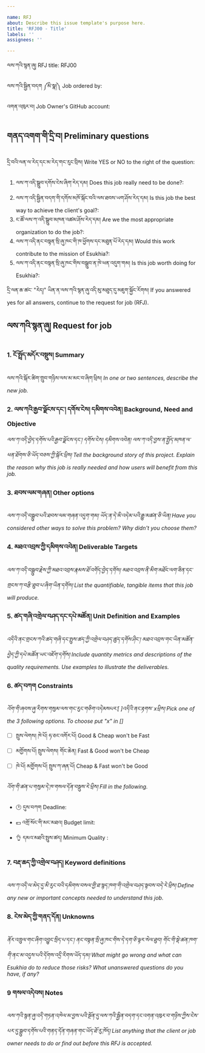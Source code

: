 ```yaml
---

name: RFJ  
about: Describe this issue template's purpose here.  
title: 'RFJ00 - Title'  
labels: ''  
assignees: ''

---
```


ལས་ཀའི་སྙན་ཞུ། RFJ title: RFJ00

ལས་ཀའི་སྦྱིན་བདག ༼མི་སྣ།༽ Job ordered by: 

འགན་འཁུར་བ། Job Owner's GitHub account: 

## གནད་འགག་གི་དྲི་བ།  Preliminary questions 

དྲི་བའི་ལན་ལ་རེད་དང་མ་རེད་གང་རུང་བྲིས། Write YES or NO to the right of the question:

1. ལས་ཀ་འདི་སྒྲུབ་དགོས་ངེས་ཞིག་རེད་དམ། Does this job really need to be done?: 
2. ལས་ཀ་འདི་སྦྱིན་བདག་གི་དགོས་མཁོ་སྐོང་བའི་ལས་ཐབས་ཡག་ཤོས་རེད་དམ། Is this job the best way to achieve the client's goal?: 
3. ང་ཚོ་ལས་ཀ་འདི་སྒྲུབ་མཁན་འཚམ་ཤོས་རེད་དམ། Are we the most appropriate organization to do the job?: 
4. ལས་ཀ་འདི་ནང་བསྟན་སྲི་ཞུ་ཁང་གི་ཁ་ཕྱོགས་དང་མཐུན་པོ་རེད་དམ། Would this work contribute to the mission of Esukhia?: 
5. ལས་ཀ་འདི་ནང་བསྟན་སྲི་ཞུ་ཁང་གིས་བསྒྲུབ་ན་ཁེ་ཕན་འདུག་གམ། Is this job worth doing for Esukhia?: 

དྲི་ལན་ཆ་ཚང་ "རེད།" ཡིན་ན་ལས་ཀའི་སྙན་ཞུ་འདི་མུ་མཐུད་དུ་མཇུག་སྐྱོང་རོགས། If you answered yes for all answers, continue to the request for job (RFJ).

## ལས་ཀའི་སྙན་ཞུ། Request for job 

### 1. ངོ་སྤྲོད་མདོར་བསྡུས། Summary 
ལས་ཀའི་སྐོར་ཚིག་གྲུབ་གཉིས་ལས་མ་མང་བ་ཞིག་ཕྲིས། _In one or two sentences, describe the new job._

### 2. ལས་ཀའི་རྒྱབ་ལྗོངས་དང་། དགོས་ངེས། དམིགས་འབེན།  Background, Need and Objective 
_ལས་ཀ་འདི་བྱེད་དགོས་པའི་རྒྱབ་ལྗོངས་དང་། དགོས་ངེས། དམིགས་འབེན། ལས་ཀ་འདི་བྱས་ན་སྤྱོད་མཁན་ལ་ཕན་ཐོགས་ཅི་ཡོད་བཅས་ཀྱི་སྐོར་ཕྲིས། Tell the background story of this project. Explain the reason why this job is really needed and how users will benefit from this job._

### 3. ཐབས་ལམ་གཞན། Other options 
_ལས་ཀ་འདི་བསྒྲུབ་པའི་ཐབས་ལམ་གཞན་འདུག་གམ། ཡོད་ན་དེ་མི་འདེམ་པའི་རྒྱུ་མཚན་ཅི་ཡིན། Have you considered other ways to solve this problem? Why didn't you choose them?_

### 4. མཐའ་འབྲས་ཀྱི་དམིགས་འབེན། Deliverable Targets 
_ལས་ཀ་འདི་བསྒྲུབ་རྗེས་ཀྱི་མཐའ་འབྲས་རྣམས་ཐོ་འགོད་བྱེད་དགོས། མཐའ་འབྲས་ནི་མིག་མཐོང་ལག་ཟིན་དང་གྲངས་ཀ་བརྩི་ཐུབ་པ་ཞིག་ཡིན་དགོས། List the quantifiable, tangible items that this job will produce._

### 5. ཚད་གཞི་འགྲེལ་བཤད་དང་དཔེ་མཚོན། Unit Definition and Examples
_འདིའི་ནང་གྲངས་ཀའི་ཚད་གཞི་དང་སྤུས་ཚད་ཀྱི་འགྲེལ་བཤད་ཚུད་དགོས་ཤིང་། མཐའ་འབྲས་གང་ཡིན་མཚོན་བྱེད་ཀྱི་དཔེ་མཚོན་ཡང་འཇོག་དགོས། Include quantity metrics and descriptions of the quality requirements. Use examples to illustrate the deliverables._

### 6. ཚད་བཀག Constraints 
*འོག་གི་ཞབས་ཞུ་རིགས་གསུམ་ལས་གང་རུང་གཅིག་འདེམསཔར་[ ]འདིའི་ནང་རྟགས་ xཕྲིས། Pick one of the 3 following options. To choose put "x" in []* 

- [ ] སྤུས་ལེགས། ཁེ་པོ། ཧ་ཅང་འགོར་པོ། Good & Cheap won't be Fast 
- [ ] མགྱོགས་པོ། སྤུས་ལེགས། གོང་ཆེན། Fast & Good won't be Cheap 
- [ ] ཁེ་པོ། མགྱོགས་པོ། སྤུས་ཀ་ཞན་པོ། Cheap & Fast won't be Good 

*འོག་གི་ཚན་པ་གསུམ་དེ་ཁ་གསལ་དོན་བསྡུས་རེ་ཕྲིས། Fill in the following.*

- 🕑 དུས་བཀག Deadline: 
- 💵 འགྲོ་སོང་གི་མང་མཐའ། Budget limit: 
- 👌 དམའ་མཐའི་སྤུས་ཚད། Minimum Quality : 

### 7. བརྡ་ཆད་ཀྱི་འགྲེལ་བཤད། Keyword definitions
*ལས་ཀ་འདི་ལ་མེད་དུ་མི་རུང་བའི་དམིགས་བསལ་གྱི་ཐ་སྙད་ཁག་གི་འགྲེལ་བཤད་སྟབས་བདེ་རེ་ཕྲིས། Define any new or important concepts needed to understand this job.*

### 8. ངེས་མེད་ཀྱི་གནད་དོན། Unknowns 
*ནོར་འཁྲུལ་གང་ཞིག་འབྱུང་སྲིད་པ་དང་། ནང་བསྟན་སྲི་ཞུ་ཁང་གིས་དེ་དག་ཅི་ལྟར་སེལ་ཐུབ། གོང་གི་སྡེ་ཚན་ཁག་གི་ནང་མ་འདུས་པའི་དོགས་འདྲི་རིགས་ཡོད་དམ། What might go wrong and what can Esukhia do to reduce those risks? What unanswered questions do you have, if any?*

### 9 གསལ་འདེབས། Notes
*ལས་ཀའི་སྙན་ཞུ་འདི་གཏན་འཁེལ་མ་བྱས་པའི་སྔོན་དུ་ལས་ཀའི་སྦྱིན་བདག་དང་འགན་འཁུར་བ་གཉིས་ཀྱིས་ངེས་པར་དུ་སྒྲུབ་དགོས་པའི་གནད་དོན་གཞན་གང་ཡོད་ཐོ་རུ་ཁོད། List anything that the client or job owner needs to do or find out before this RFJ is accepted.*
